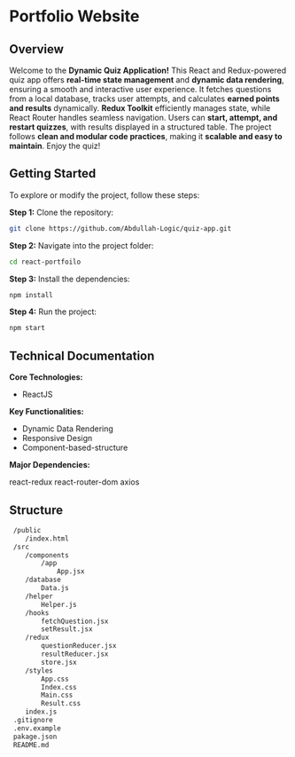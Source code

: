 # Portfolio Website

## Overview

Welcome to the **Dynamic Quiz Application!** This React and Redux-powered quiz app offers **real-time state management** and **dynamic data rendering**, ensuring a smooth and interactive user experience. It fetches questions from a local database, tracks user attempts, and calculates **earned points and results** dynamically. **Redux Toolkit** efficiently manages state, while React Router handles seamless navigation. Users can **start, attempt, and restart quizzes**, with results displayed in a structured table. The project follows **clean and modular code practices**, making it **scalable and easy to maintain**. Enjoy the quiz!

## Getting Started

To explore or modify the project, follow these steps:

**Step 1:** Clone the repository:

```bash
git clone https://github.com/Abdullah-Logic/quiz-app.git
```

**Step 2:** Navigate into the project folder:

```bash
cd react-portfoilo
```

**Step 3:** Install the dependencies:

```bash
npm install
```

**Step 4:** Run the project:

```bash
npm start
```

## Technical Documentation

**Core Technologies:**

- ReactJS

**Key Functionalities:**

- Dynamic Data Rendering
- Responsive Design
- Component-based-structure

**Major Dependencies:**

react-redux
react-router-dom
axios

## Structure

```bash
 /public
    /index.html
 /src
    /components
        /app
            App.jsx
    /database
        Data.js
    /helper
        Helper.js
    /hooks
        fetchQuestion.jsx
        setResult.jsx
    /redux
        questionReducer.jsx
        resultReducer.jsx
        store.jsx
    /styles
        App.css
        Index.css
        Main.css
        Result.css
    index.js
 .gitignore
 .env.example
 pakage.json
 README.md
```
